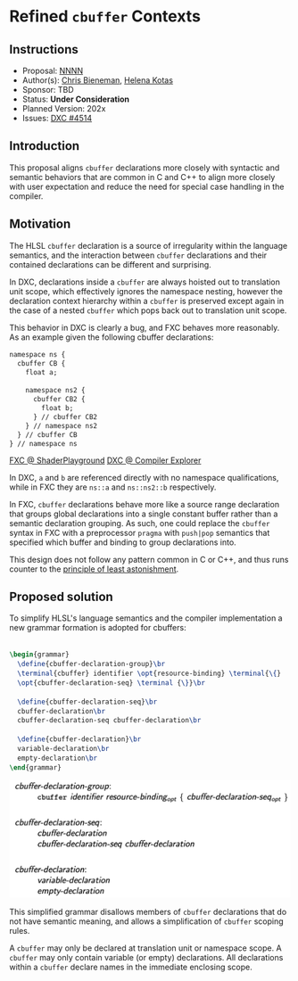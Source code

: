 <!-- {% raw %} -->

# Refined `cbuffer` Contexts

## Instructions

* Proposal: [NNNN](NNNN-cbuffer-contexts.md)
* Author(s): [Chris Bieneman](https://github.com/llvm-beanz), [Helena Kotas](https://github.com/hekota)
* Sponsor: TBD
* Status: **Under Consideration**
* Planned Version: 202x
* Issues: [DXC #4514](https://github.com/microsoft/DirectXShaderCompiler/issues/4514)

## Introduction

This proposal aligns `cbuffer` declarations more closely with syntactic and
semantic behaviors that are common in C and C++ to align more closely with user
expectation and reduce the need for special case handling in the compiler.

## Motivation

The HLSL `cbuffer` declaration is a source of irregularity within the language
semantics, and the interaction between `cbuffer` declarations and their
contained declarations can be different and surprising.

In DXC, declarations inside a `cbuffer` are always hoisted out to translation
unit scope, which effectively ignores the namespace nesting, however the
declaration context hierarchy within a `cbuffer` is preserved except again in
the case of a nested `cbuffer` which pops back out to translation unit scope.

This behavior in DXC is clearly a bug, and FXC behaves more reasonably. As an
example given the following cbuffer declarations:

```hlsl
namespace ns {
  cbuffer CB {
    float a;

    namespace ns2 {
      cbuffer CB2 {
        float b;
      } // cbuffer CB2
    } // namespace ns2
  } // cbuffer CB
} // namespace ns
```
[FXC @ ShaderPlayground](https://shader-playground.timjones.io/22396dd8aec3318b3e9a598c612f156e)
[DXC @ Compiler Explorer](https://godbolt.org/z/WYK7jvvfP)

In DXC, `a` and `b` are referenced directly with no namespace qualifications,
while in FXC they are `ns::a` and `ns::ns2::b` respectively.

In FXC, `cbuffer` declarations behave more like a source range declaration that
groups global declarations into a single constant buffer rather than a semantic
declaration grouping. As such, one could replace the `cbuffer` syntax in FXC
with a preprocessor `pragma` with `push|pop` semantics that specified which
buffer and binding to group declarations into.

This design does not follow any pattern common in C or C++, and thus runs
counter to the [principle of least
astonishment](https://en.wikipedia.org/wiki/Principle_of_least_astonishment).

## Proposed solution

To simplify HLSL's language semantics and the compiler implementation a new
grammar formation is adopted for cbuffers:

```latex

\begin{grammar}
  \define{cbuffer-declaration-group}\br
  \terminal{cbuffer} identifier \opt{resource-binding} \terminal{\{}
  \opt{cbuffer-declaration-seq} \terminal {\}}\br

  \define{cbuffer-declaration-seq}\br
  cbuffer-declaration\br
  cbuffer-declaration-seq cbuffer-declaration\br

  \define{cbuffer-declaration}\br
  variable-declaration\br
  empty-declaration\br
\end{grammar}
```
![Latex Rendering](NNNN-assets/cbuffer-grammar.png)

This simplified grammar disallows members of `cbuffer` declarations that do not
have semantic meaning, and allows a simplification of `cbuffer` scoping rules.

A `cbuffer` may only be declared at translation unit or namespace scope. A
`cbuffer` may only contain variable (or empty) declarations. All declarations
within a `cbuffer` declare names in the immediate enclosing scope.

<!-- {% endraw %} -->
